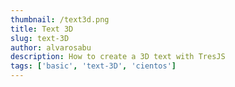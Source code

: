 ```yaml
---
thumbnail: /text3d.png
title: Text 3D
slug: text-3D
author: alvarosabu
description: How to create a 3D text with TresJS
tags: ['basic', 'text-3D', 'cientos']
---
```


<Text3dExperiment />
